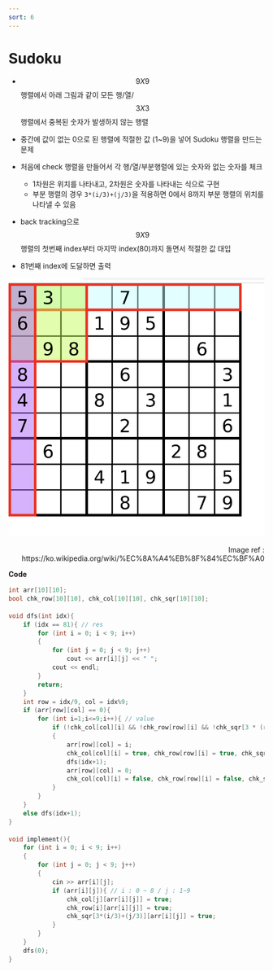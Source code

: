 ```yaml
---
sort: 6
---
```


# Sudoku

* $$9X9$$ 행렬에서 아래 그림과 같이 모든 행/열/$$3X3$$ 행렬에서 중복된 숫자가 발생하지 않는 행렬
* 중간에 값이 없는 0으로 된 행렬에 적절한 값 (1~9)을 넣어 Sudoku 행렬을 만드는 문제
* 처음에 check 행렬을 만들어서 각 행/열/부분행렬에 있는 숫자와 없는 숫자를 체크
  * 1차원은 위치를 나타내고, 2차원은 숫자를 나타내는 식으로 구현
  * 부분 행렬의 경우 `3*(i/3)+(j/3)`을 적용하면 0에서 8까지 부분 행렬의 위치를 나타낼 수 있음

* back tracking으로 $$9X9$$행렬의 첫번째 index부터 마지막 index(80)까지 돌면서 적절한 값 대입
* 81번째 index에 도달하면 출력



![Sudoku](./Img/Sudoku.png)

<div style="text-align: right"> Image ref : https://ko.wikipedia.org/wiki/%EC%8A%A4%EB%8F%84%EC%BF%A0</div>

**Code**

```c++
int arr[10][10];
bool chk_row[10][10], chk_col[10][10], chk_sqr[10][10];

void dfs(int idx){
    if (idx == 81){ // res
        for (int i = 0; i < 9; i++)
        {
            for (int j = 0; j < 9; j++)
                cout << arr[i][j] << " ";
            cout << endl;
        }
      	return;
    }
    int row = idx/9, col = idx%9;
    if (arr[row][col] == 0){
        for (int i=1;i<=9;i++){ // value
            if (!chk_col[col][i] && !chk_row[row][i] && !chk_sqr[3 * (row / 3) + (col / 3)][i])
            {
                arr[row][col] = i;
              	chk_col[col][i] = true, chk_row[row][i] = true, chk_sqr[3*(row/3)+(col/3)][i] = true;
                dfs(idx+1);
                arr[row][col] = 0;
              	chk_col[col][i] = false, chk_row[row][i] = false, chk_sqr[3*(row/3)+(col/3)][i] = false;
            }
        }
    }
    else dfs(idx+1);
}

void implement(){
    for (int i = 0; i < 9; i++)
    {
        for (int j = 0; j < 9; j++)
        {
            cin >> arr[i][j];
            if (arr[i][j]){ // i : 0 ~ 8 / j : 1~9
                chk_col[j][arr[i][j]] = true;
                chk_row[i][arr[i][j]] = true;
                chk_sqr[3*(i/3)+(j/3)][arr[i][j]] = true;
            }
        }
    }
    dfs(0);
}
```

